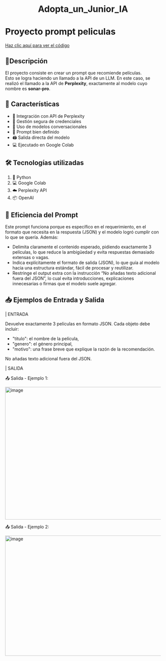 <h1 align="center">Adopta_un_Junior_IA</h1>

# Proyecto prompt peliculas

[Haz clic aquí para ver el código](https://colab.research.google.com/drive/1U78nQwy0iNZo4dj08F7Y9ZH8RCbNBqCR#scrollTo=M6BQexJGQDrR)

## 📄Descripción  
El proyecto consiste en crear un prompt que recomiende películas.  
Esto se logra haciendo un llamado a la API de un LLM. En este caso, se realizó el llamado a la API de **Perplexity**, exactamente al modelo cuyo nombre es **sonar-pro**.

## 🚀 Características
- 🔗 Integración con API de Perplexity
- 🔐 Gestión segura de credenciales
- 🧠 Uso de modelos conversacionales
- 🎯 Prompt bien definido
- 🖨️ Salida directa del modelo
- 💻 Ejecutado en Google Colab

## 🛠️ Tecnologías utilizadas
  1. 🐍 Python
  2. 💻 Google Colab
  3. ☁️ Perplexity API
  4. 📦 OpenAI

## 🤖 Eficiencia del Prompt
Este prompt funciona porque es específico en el requerimiento, en el formato que necesita en la respuesta (JSON) y el modelo logró cumplir con lo que se quería. 
Además:
- Delimita claramente el contenido esperado, pidiendo exactamente 3 películas, lo que reduce la ambigüedad y evita respuestas demasiado extensas o vagas.
- Indica explícitamente el formato de salida (JSON), lo que guía al modelo hacia una estructura estándar, fácil de procesar y reutilizar.
- Restringe el output extra con la instrucción “No añadas texto adicional fuera del JSON”, lo cual evita introducciones, explicaciones innecesarias o firmas que el modelo suele agregar.

## 📥 Ejemplos de Entrada y Salida

| ENTRADA

Devuelve exactamente 3 películas en formato JSON.
Cada objeto debe incluir:
- "titulo": el nombre de la película,
- "genero": el género principal,
- "motivo": una frase breve que explique la razón de la recomendación.

No añadas texto adicional fuera del JSON.

| SALIDA 

📤 Salida - Ejemplo 1:

<img width="1849" height="429" alt="image" src="https://github.com/user-attachments/assets/4e29b32f-407b-459b-bb6b-006e4f7b29a7" />

📤 Salida - Ejemplo 2: 

<img width="1622" height="389" alt="image" src="https://github.com/user-attachments/assets/92d2f98d-e19d-4f68-8b7a-189bacd35c88" />





  
